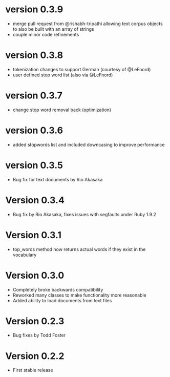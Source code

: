 version 0.3.9
=============

- merge pull request from @rishabh-tripathi allowing text corpus objects to also be built with an array of strings
- couple minor code refinements

version 0.3.8
=============

- tokenization changes to support German (courtesy of @LeFnord)
- user defined stop word list (also via @LeFnord)

version 0.3.7
=============

- change stop word removal back (optimization)

version 0.3.6
=============

- added stopwords list and included downcasing to improve performance

version 0.3.5
=============

- Bug fix for text documents by Rio Akasaka

Version 0.3.4
=============

- Bug fix by Rio Akasaka, fixes issues with segfaults under Ruby 1.9.2

Version 0.3.1
=============

- top_words method now returns actual words if they exist in the vocabulary

Version 0.3.0
=============

- Completely broke backwards compatibility
- Reworked many classes to make functionality more reasonable
- Added ability to load documents from text files

Version 0.2.3
=============

- Bug fixes by Todd Foster

Version 0.2.2
=============

- First stable release
